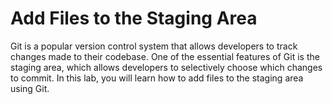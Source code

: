 # Add Files to the Staging Area

Git is a popular version control system that allows developers to track changes made to their codebase. One of the essential features of Git is the staging area, which allows developers to selectively choose which changes to commit. In this lab, you will learn how to add files to the staging area using Git.
